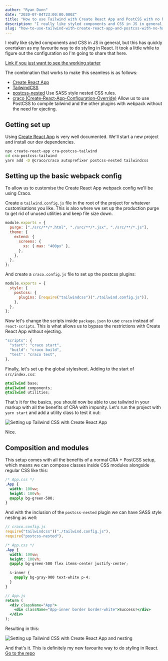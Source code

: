 ```yaml
---
author: "Ryan Dunn"
date: "2020-07-04T23:00:00.000Z"
title: "How to use Tailwind with Create React App and PostCSS with no hassle"
description: "I really like styled components and CSS in JS in general, but this has quickly overtaken as my favourite way to do styling in React."
slug: "how-to-use-tailwind-with-create-react-app-and-postcss-with-no-hassle"
---
```


I really like styled components and CSS in JS in general, but this has quickly overtaken as my favourite way to do styling in React. It took a little while to figure out the configuration so I'm going to share that here.

[Link if you just want to see the working starter](https://github.com/ryanantonydunn/cra-postcss-tailwind)

The combination that works to make this seamless is as follows:

- [Create React App](https://create-react-app.dev/docs/getting-started/)
- [TailwindCSS](https://tailwindcss.com/)
- [postcss-nested](https://github.com/postcss/postcss-nested)
  Use SASS style nested CSS rules.
- [craco (Create-React-App-Configuration-Override)](https://www.npmjs.com/package/@craco/craco)
  Allow us to use PostCSS to compile tailwind and the other plugins with webpack without the need for ejecting.

## Getting set up

Using [Create React App](https://create-react-app.dev/docs/getting-started/) is very well documented. We'll start a new project and install our dev dependencies.

```bash
npx create-react-app cra-postcss-tailwind
cd cra-postcss-tailwind
yarn add -D @craco/craco autoprefixer postcss-nested tailwindcss
```

## Setting up the basic webpack config

To allow us to customise the Create React App webpack config we'll be using Craco.

Create a `tailwind.config.js` file in the root of the project for whatever customisations you like. This is also where we set up the production purge to get rid of unused utilities and keep file size down.

```javascript
module.exports = {
  purge: ["./src/**/*.html", "./src/**/*.jsx", "./src/**/*.js"],
  theme: {
    extend: {
      screens: {
        xs: { max: "400px" },
      },
    },
  },
};
```

And create a `craco.config.js` file to set up the postcss plugins:

```javascript
module.exports = {
  style: {
    postcss: {
      plugins: [require("tailwindcss")("./tailwind.config.js")],
    },
  },
};
```

Now let's change the scripts inside `package.json` to use `craco` instead of `react-scripts`. This is what allows us to bypass the restrictions with Create React App without ejecting.

```javascript
"scripts": {
  "start": "craco start",
  "build": "craco build",
  "test": "craco test",
},
```

Finally, let's set up the global stylesheet. Adding to the start of `src/index.css`:

```css
@tailwind base;
@tailwind components;
@tailwind utilities;
```

That's it for the basics, you should now be able to use tailwind in your markup with all the benefits of CRA with impunity. Let's run the project with `yarn start` and add a utility class to test it out:

![Setting up Tailwind CSS with Create React App](https://dev-to-uploads.s3.amazonaws.com/i/o5r76xikq8u0y1g17a7m.png)

Nice.

## Composition and modules

This setup comes with all the benefits of a normal CRA + PostCSS setup, which means we can compose classes inside CSS modules alongside regular CSS like this:

```css
/* App.css */
.App {
  width: 100vw;
  height: 100vh;
  @apply bg-green-500;
}
```

And with the inclusion of the `postcss-nested` plugin we can have SASS style nesting as well:

```javascript
// craco.config.js
require("tailwindcss")("./tailwind.config.js"),
require("postcss-nested"),
```

```css
/* App.css */
.App {
  width: 100vw;
  height: 100vh;
  @apply bg-green-500 flex items-center justify-center;

  &-inner {
    @apply bg-gray-900 text-white p-4;
  }
}
```

```jsx
// App.js
return (
  <div className="App">
    <div className="App-inner border border-white">Success!</div>
  </div>
);
```

Resulting in this:

![Setting up Tailwind CSS with Create React App and nesting](https://dev-to-uploads.s3.amazonaws.com/i/hxfwi50me7wxpqgjfv9p.png)

And that's it. This is definitely my new favourite way to do styling in React. [Go to the repo](https://github.com/ryanantonydunn/cra-postcss-tailwind)
